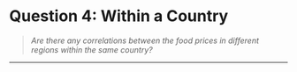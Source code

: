 # Question 4: Within a Country
> *Are there any correlations between the food prices in different regions within the same country?*

<hr>


